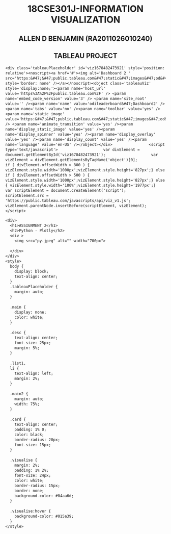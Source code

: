 

<html>
<title>INFORMATION VISUALIZATION</title>

<head>
    <style>
h1 {
  text-align: center;
}
h2 {
  text-align: center;
}
</style>
</head>

<body>
    <h1>18CSE301J-INFORMATION VISUALIZATION</h1>
    <h2>ALLEN D BENJAMIN  (RA2011026010240)</h2>
    <h2>TABLEAU PROJECT</h2>
   
    <div class='tableauPlaceholder' id='viz1678482473921' style='position: relative'><noscript><a href='#'><img alt='Dashboard 2 ' src='https:&#47;&#47;public.tableau.com&#47;static&#47;images&#47;od&#47;odileaderboard&#47;Dashboard2&#47;1_rss.png' style='border: none' /></a></noscript><object class='tableauViz'  style='display:none;'><param name='host_url' value='https%3A%2F%2Fpublic.tableau.com%2F' /> <param name='embed_code_version' value='3' /> <param name='site_root' value='' /><param name='name' value='odileaderboard&#47;Dashboard2' /><param name='tabs' value='no' /><param name='toolbar' value='yes' /><param name='static_image' value='https:&#47;&#47;public.tableau.com&#47;static&#47;images&#47;od&#47;odileaderboard&#47;Dashboard2&#47;1.png' /> <param name='animate_transition' value='yes' /><param name='display_static_image' value='yes' /><param name='display_spinner' value='yes' /><param name='display_overlay' value='yes' /><param name='display_count' value='yes' /><param name='language' value='en-US' /></object></div>                <script type='text/javascript'>                    var divElement = document.getElementById('viz1678482473921');                    var vizElement = divElement.getElementsByTagName('object')[0];                    if ( divElement.offsetWidth > 800 ) { vizElement.style.width='1000px';vizElement.style.height='827px';} else if ( divElement.offsetWidth > 500 ) { vizElement.style.width='1000px';vizElement.style.height='827px';} else { vizElement.style.width='100%';vizElement.style.height='1977px';}                     var scriptElement = document.createElement('script');                    scriptElement.src = 'https://public.tableau.com/javascripts/api/viz_v1.js';                    vizElement.parentNode.insertBefore(scriptElement, vizElement);                </script>
        
  
</body>
    <!-- Assignment 2 -->

    <div>
      <h1>ASSIGNMENT 2</h1>
      <h2>Python - Plotly</h2>
      <div >
        <img src="py.jpeg" alt="" width="700px">
        
      </div>
    </div>
    <style>
      body {
        display: block;
        text-align: center;
      }
      .tableauPlaceholder {
        margin: auto;
      }

      .main {
        display: none;
        color: white;
      }

      .desc {
        text-align: center;
        font-size: 25px;
        margin: 5%;
      }

      .list1,
      li {
        text-align: left;
        margin: 2%;
      }

      .main2 {
        margin: auto;
        width: 75%;
      }

      .card {
        text-align: center;
        padding: 1% 0;
        color: black;
        border-radius: 20px;
        font-size: 15px;
      }

      .visualise {
        margin: 2%;
        padding: 1% 2%;
        font-size: 24px;
        color: white;
        border-radius: 15px;
        border: none;
        background-color: #04aa6d;
      }

      .visualise:hover {
        background-color: #015a39;
      }
    </style>

    
</html>
